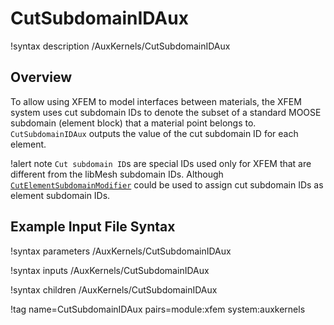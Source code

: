 # CutSubdomainIDAux

!syntax description /AuxKernels/CutSubdomainIDAux

## Overview

To allow using XFEM to model interfaces between materials, the XFEM system uses cut subdomain IDs to denote the subset of a standard MOOSE subdomain (element block) that a material point belongs to. `CutSubdomainIDAux` outputs the value of the cut subdomain ID for each element.

!alert note
`Cut subdomain ID`s are special IDs used only for XFEM that are different from the libMesh subdomain IDs. Although [`CutElementSubdomainModifier`](/userobjects/CutElementSubdomainModifier.md) could be used to assign cut subdomain IDs as element subdomain IDs.

## Example Input File Syntax

!syntax parameters /AuxKernels/CutSubdomainIDAux

!syntax inputs /AuxKernels/CutSubdomainIDAux

!syntax children /AuxKernels/CutSubdomainIDAux

!tag name=CutSubdomainIDAux pairs=module:xfem system:auxkernels
